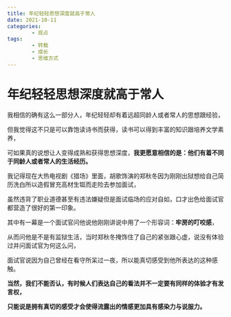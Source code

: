 ```yaml
---
title: 年纪轻轻思想深度就高于常人
date: 2021-10-11
categories:
        - 观点
tags:
        - 转载
        - 成长
        - 思维方式
---
```


# 年纪轻轻思想深度就高于常人

我相信的确有这么一部分人，年纪轻轻却有着远超同龄人或者常人的思想跟经验，

但我觉得这不只是可以靠饱读诗书而获得，读书可以得到丰富的知识跟培养文学素养，

可如果真的说想让人变得成熟和获得思想深度，**我更愿意相信的是：他们有着不同于同龄人或者常人的生活经历。**

我记得现在大热电视剧《猎场》里面，胡歌饰演的郑秋冬因为刚刚出狱想给自己简历洗白所以造假冒充高材生铤而走险去参加面试，

虽然违背了职业道德甚至有违法嫌疑但是面试临场的应对自如，口才出色给面试官都营造了很好的第一印象。

其中有一幕是一个面试官问他说他刚刚讲说中用了一个形容词：**牢房的叮咬感**，

从而问他是不是有监狱生活，当时郑秋冬掩饰住了自己的紧张跟心虚，说没有体验过并问面试官为何这么问，

面试官说因为自己曾经在看守所呆过一夜，所以能真切感受到他所表达的这种感触。

**当然，我们不能否认，有时候人们表达自己的看法并不一定要有同样的体验才有发言权，**

**只能说是拥有真切的感受才会使得流露出的情感更加具有感染力与说服力。**
